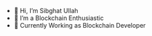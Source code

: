 - 👋 Hi, I’m Sibghat Ullah
- 👀 I’m a Blockchain Enthusiastic
- 🌱 Currently Working as Blockchain Developer

<!---
SibghatUllah1997/SibghatUllah1997 is a ✨ special ✨ repository because its `README.md` (this file) appears on your GitHub profile.
You can click the Preview link to take a look at your changes.
--->

